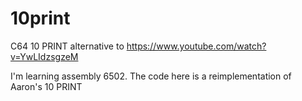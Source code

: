 # 10print
C64 10 PRINT alternative to https://www.youtube.com/watch?v=YwLIdzsgzeM

I'm learning assembly 6502. The code here is a reimplementation of Aaron's 10 PRINT

